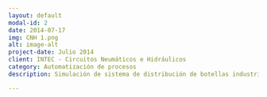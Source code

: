 ```yaml
---
layout: default
modal-id: 2
date: 2014-07-17
img: CNH 1.png
alt: image-alt
project-date: Julio 2014
client: INTEC - Circuitos Neumáticos e Hidráulicos
category: Automatización de procesos
description: Simulación de sistema de distribución de botellas industrial utilizando neumática, hidráulica y automatización de procesos en base a PLC. Hecho en conjunto con el Ingeniero Leopoldo Gómez y Juan Sosa. En este <a href="https://www.youtube.com/watch?v=2qyb6Q6sjqU&spfreload=10">video</a> se ve mas a fondo el desarrollo y explicación del proyecto. || Simulation of an industrial bottle distribution system using pneumatics, hydraulics and process automation based on PLC. Done in conjunction with Engineer Leopoldo Gomez and Juan Sosa. In this <a href="https://www.youtube.com/watch?v=2qyb6Q6sjqU&spfreload=10">video</a> you can see the further development and explanation of the project.

---
```

